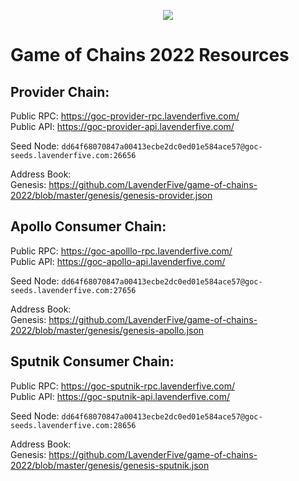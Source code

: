 <p align="center">
  <img src="https://user-images.githubusercontent.com/9121234/190864636-b5047a5b-8f44-42ed-a9de-62095bebd2a3.jpg" />
</p>
  
# Game of Chains 2022 Resources
  
## **Provider Chain**:  
Public RPC: https://goc-provider-rpc.lavenderfive.com/  
Public API: https://goc-provider-api.lavenderfive.com/  
  
Seed Node: `dd64f68070847a00413ecbe2dc0ed01e584ace57@goc-seeds.lavenderfive.com:26656`    
  
Address Book:   
Genesis: https://github.com/LavenderFive/game-of-chains-2022/blob/master/genesis/genesis-provider.json  

## **Apollo Consumer Chain**:  
Public RPC: https://goc-apolllo-rpc.lavenderfive.com/  
Public API: https://goc-apollo-api.lavenderfive.com/  
  
Seed Node: `dd64f68070847a00413ecbe2dc0ed01e584ace57@goc-seeds.lavenderfive.com:27656`    
  
Address Book:   
Genesis: https://github.com/LavenderFive/game-of-chains-2022/blob/master/genesis/genesis-apollo.json  

## **Sputnik Consumer Chain**:  
Public RPC: https://goc-sputnik-rpc.lavenderfive.com/  
Public API: https://goc-sputnik-api.lavenderfive.com/  
  
Seed Node: `dd64f68070847a00413ecbe2dc0ed01e584ace57@goc-seeds.lavenderfive.com:28656`    
  
Address Book:   
Genesis: https://github.com/LavenderFive/game-of-chains-2022/blob/master/genesis/genesis-sputnik.json
